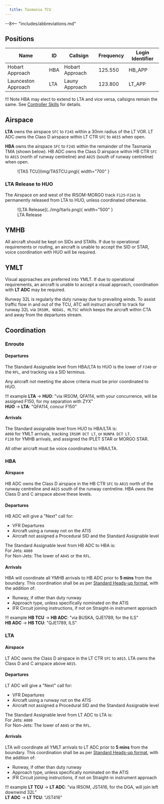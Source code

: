 ```yaml
---
  title: Tasmania TCU
---
```


--8<-- "includes/abbreviations.md"

## Positions

| Name               | ID      | Callsign       | Frequency        | Login Identifier              |
| ------------------ | --------------| -------------- | ---------------- | ---------------------|
| Hobart Approach  | HBA | Hobart Approach  | 125.550       | HB_APP    |
| Launceston Approach  | LTA | Launy Approach   | 123.800        | LT_APP                 |

!!! Note
    HBA may elect to extend to LTA and vice versa, callsigns remain the same. See [Controller Skills](../controller-skills/extending.md) for details.

## Airspace
**LTA** owns the airspace `SFC` to `F245` within a 30nm radius of the LT VOR. LT ADC owns the Class D airspace within LT CTR `SFC` to `A015` when open.  

**HBA** owns the airspace `SFC` to `F245` within the remainder of the Tasmania TMA (shown below). HB ADC owns the Class D airspace within HB CTR `SFC` to `A015` (north of runway centreline) and `A025` (south of runway centreline) when open. 

<figure markdown>
![TAS TCU](img/TASTCU.png){ width="700" }
</figure>

### LTA Release to HUO
The Airspace on and west of the IRSOM-MORGO track `F125`-`F245` is permanently released from LTA to HUO, unless coordinated otherwise.

<figure markdown>
![LTA Release](../img/ltarls.png){ width="500" }
  <figcaption>LTA Release</figcaption>
</figure>

## YMHB
All aircraft should be kept on SIDs and STARs. If due to operational requirements or routing, an aircraft is unable to accept the SID or STAR, voice coordination with HUO will be required.

## YMLT
Visual approaches are preferred into YMLT. If due to operational requirements, an aircraft is unable to accept a visual approach, coordination with **LT ADC** may be required.  

Runway 32L is regularly the duty runway due to prevailing winds. To assist traffic flow in and out of the TCU, ATC will instruct aircraft to track for runway 32L via `IRSOM, NODAS, MLTSC` which keeps the aircraft within CTA and away from the departures stream.

## Coordination

### Enroute
#### Departures
The Standard Assignable level from HBA/LTA to HUO is the lower of `F240` or the `RFL`, and tracking via a SID terminus.

Any aircraft not meeting the above criteria must be prior coordinated to HUO.

!!! example
    <span class="hotline">**LTA** -> **HUO**</span>: "via IRSOM, QFA114, with your concurrence, will be assigned F150, for my separation with ZYX"  
    <span class="hotline">**HUO** -> **LTA**</span>: "QFA114, concur F150"

#### Arrivals
The Standard assignable level from HUO to HBA/LTA is:  
`A090` for YMLT arrivals, tracking `IRSOM DCT LT`, or `NUNPA DCT LT`.  
`F130` for YMHB arrivals, and assigned the IPLET STAR or MORGO STAR.

All other aircraft must be voice coordinated to HBA/LTA.

### HBA
#### Airspace
HB ADC owns the Class D airspace in the HB CTR `SFC` to `A015` north of the runway centreline and `A025` south of the runway centreline. HBA owns the Class D and C airspace above these levels.

#### Departures
HB ADC will give a "Next" call for:

- VFR Departures  
- Aircraft using a runway not on the ATIS
- Aircraft not assigned a Procedural SID and the Standard Assignable level

The Standard Assignable level from HB ADC to HBA is:  
For Jets: `A080`  
For Non-Jets: The lower of `A045` or the `RFL`.

#### Arrivals
HBA will coordinate all YMHB arrivals to HB ADC prior to **5 mins** from the boundary. This coordination shall be as per [Standard Heads-up format](../../controller-skills/coordination/#heads-up), with the addition of:

- Runway, if other than duty runway  
- Approach type, unless specifically nominated on the ATIS  
- IFR Circuit joining instructions, if not on Straight-in instrument approach

!!! example
    <span class="hotline">**HB TCU** -> **HB ADC**</span>: "via BUSKA, QJE1789, for the ILS”  
    <span class="hotline">**HB ADC** -> **HB TCU**</span>: "QJE1789, ILS"

### LTA
#### Airspace
LT ADC owns the Class D airspace in the LT CTR `SFC` to `A015`. LTA owns the Class D and C airspace above `A015`.

#### Departures
LT ADC will give a "Next" call for:

- VFR Departures  
- Aircraft using a runway not on the ATIS  
- Aircraft not assigned a Procedural SID and the Standard Assignable level

The Standard Assignable level from LT ADC to LTA is:  
For Jets: `A080`  
For Non-Jets: The lower of `A045` or the `RFL`.
#### Arrivals
LTA will coordinate all YMLT arrivals to LT ADC prior to **5 mins** from the boundary. This coordination shall be as per [Standard Heads-up format](../../controller-skills/coordination/#heads-up), with the addition of:

- Runway, if other than duty runway  
- Approach type, unless specifically nominated on the ATIS  
- IFR Circuit joining instructions, if not on Straight-in instrument approach

!!! example
    <span class="hotline">**LT TCU** -> **LT ADC**</span>: "via IRSOM, JST416, for the DGA, will join left downwind 32L”  
    <span class="hotline">**LT ADC** -> **LT TCU**</span>: "JST416"
